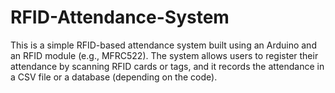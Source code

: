 # RFID-Attendance-System
This is a simple RFID-based attendance system built using an Arduino and an RFID module (e.g., MFRC522). The system allows users to register their attendance by scanning RFID cards or tags, and it records the attendance in a CSV file or a database (depending on the code).
